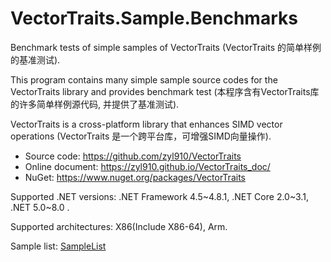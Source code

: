 # VectorTraits.Sample.Benchmarks

Benchmark tests of simple samples of VectorTraits (VectorTraits 的简单样例的基准测试).

This program contains many simple sample source codes for the VectorTraits library and provides benchmark test (本程序含有VectorTraits库的许多简单样例源代码, 并提供了基准测试).

VectorTraits is a cross-platform library that enhances SIMD vector operations (VectorTraits 是一个跨平台库，可增强SIMD向量操作).

- Source code: https://github.com/zyl910/VectorTraits
- Online document: https://zyl910.github.io/VectorTraits_doc/
- NuGet: https://www.nuget.org/packages/VectorTraits

Supported .NET versions: .NET Framework 4.5~4.8.1, .NET Core 2.0~3.1, .NET 5.0~8.0 .

Supported architectures: X86(Include X86-64), Arm.

Sample list: [SampleList](SampleList.md)
